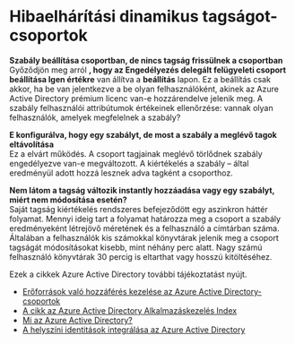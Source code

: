 
<properties
    pageTitle="Dinamikus tagság-csoportok hibaelhárítási |} Microsoft Azure"
    description="Hibaelhárítási tippeket az Azure Active Directory-csoportok dinamikus tagságot."
    services="active-directory"
    documentationCenter=""
    authors="curtand"
    manager="femila"
    editor=""
    />

<tags
    ms.service="active-directory"
    ms.workload="identity"
    ms.tgt_pltfrm="na"
    ms.devlang="na"
    ms.topic="article"
    ms.date="08/10/2016"
    ms.author="curtand"/>


# <a name="troubleshooting-dynamic-memberships-for-groups"></a>Hibaelhárítási dinamikus tagságot-csoportok

**Szabály beállítása csoportban, de nincs tagság frissülnek a csoportban**<br/>Győződjön meg arról **, hogy az **Engedélyezés delegált felügyeleti csoport** beállítása Igen értékre** van állítva a **beállítás** lapon. Ez a beállítás csak akkor, ha be van jelentkezve a be olyan felhasználóként, akinek az Azure Active Directory prémium licenc van-e hozzárendelve jelenik meg. A szabály felhasználói attribútumok értékeinek ellenőrzése: vannak olyan felhasználók, amelyek megfelelnek a szabály?

**E konfigurálva, hogy egy szabályt, de most a szabály a meglévő tagok eltávolítása**<br/>Ez a elvárt működés. A csoport tagjainak meglévő törlődnek szabály engedélyezve van-e megváltozott. A kiértékelés a szabály – által eredményül adott hozzá lesznek adva tagként a csoporthoz.     

**Nem látom a tagság változik instantly hozzáadása vagy egy szabályt, miért nem módosítása esetén?**<br/>Saját tagság kiértékelés rendszeres befejeződött egy aszinkron háttér folyamat. Mennyi ideig tart a folyamat határozza meg a csoport a szabály eredményeként létrejövő méretének és a felhasználó a címtárban száma. Általában a felhasználók kis számokkal könyvtárak jelenik meg a csoport tagságát módosításokat kisebb, mint néhány perc alatt. Nagy számú felhasználó könyvtárak 30 percig is eltarthat vagy hosszú kitöltéséhez.

Ezek a cikkek Azure Active Directory további tájékoztatást nyújt.

* [Erőforrások való hozzáférés kezelése az Azure Active Directory-csoportok](active-directory-manage-groups.md)
* [A cikk az Azure Active Directory Alkalmazáskezelés Index](active-directory-apps-index.md)
* [Mi az Azure Active Directory?](active-directory-whatis.md)
* [A helyszíni identitások integrálása az Azure Active Directory](active-directory-aadconnect.md)
